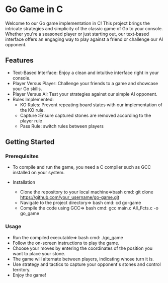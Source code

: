 # Go Game in C
Welcome to our Go game implementation in C! This project brings the intricate strategies and simplicity of the classic game of Go to your console. Whether you're a seasoned player or just starting out, our text-based interface offers an engaging way to play against a friend or challenge our AI opponent.

## Features
- Text-Based Interface: Enjoy a clean and intuitive interface right in your console.
- Player Versus Player: Challenge your friends to a game and showcase your Go skills.
- Player Versus AI: Test your strategies against our simple AI opponent.
- Rules Implemented:
  * KO Rules: Prevent repeating board states with our implementation of the KO rule.
  * Capture :Ensure captured stones are removed according to the player rule
  * Pass Rule: switch rules between players
## Getting Started
### Prerequisites
- To compile and run the game, you need a C compiler such as GCC installed on your system.

- Installation
  * Clone the repository to your local machine=>bash cmd: git clone https://github.com/your_username/go-game.git
  * Navigate to the project directory=> bash cmd: cd go-game
  * Compile the code using GCC=> bash cmd: gcc main.c All_Fcts.c -o go_game
### Usage
- Run the compiled executable=> bash cmd: ./go_game
- Follow the on-screen instructions to play the game.
- Choose your moves by entering the coordinates of the position you want to place your stone.
- The game will alternate between players, indicating whose turn it is.
- Use strategy and tactics to capture your opponent's stones and control territory.
- Enjoy the game!
